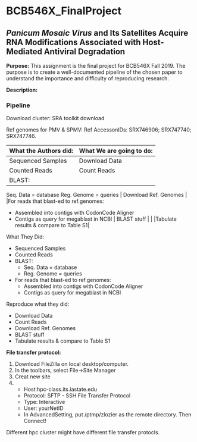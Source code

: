 # BCB546X_FinalProject

## *Panicum Mosaic Virus* and Its Satellites Acquire RNA Modifications Associated with Host-Mediated Antiviral Degradation

**Purpose:**
This assignment is the final project for BCB546X Fall 2019. 
The purpose is to create a well-documented pipeline of the chosen paper to understand the importance and difficulty of reproducing research.

**Description:**


### Pipeline

Download cluster: SRA toolkit download

Ref genomes for PMV & SPMV: Ref AccessonIDs: SRX746906; SRX747740; SRX747746.


|**What the Authors did:** |  **What We are going to do:**   |
|---|---|
| Sequenced Samples  |  Download Data |   |   |   |
|  Counted Reads | Count Reads  |   |   |   |
|  BLAST: 
   Seq. Data = database
   Reg. Genome = queries | Download Ref. Genomes  |   
|For reads that blast-ed to ref.genomes:
  * Assembled into contigs with CodonCode Aligner
  * Contigs as query for megablast in NCBI   | BLAST stuff  |
  | |Tabulate results & compare to Table S1|

What They Did:

* Sequenced Samples
* Counted Reads
* BLAST: 
  * Seq. Data = database
  * Reg. Genome = queries
* For reads that blast-ed to ref.genomes:
  * Assembled into contigs with CodonCode Aligner
  * Contigs as query for megablast in NCBI


Reproduce what they did:

* Download Data
* Count Reads
* Download Ref. Genomes
* BLAST stuff
* Tabulate results & compare to Table S1

**File transfer protocol:**
1. Download FileZilla on local desktop/computer. 
2. In the toolbars, select File->Site Manager
3. Creat new site
4. * Host:hpc-class.its.iastate.edu
   * Protocol: SFTP - SSH File Transfer Protocol
   * Type: Interactive
   * User: yourNetID
   * In AdvancedSetting, put /ptmp/zlozier as the remote directory. 
 Then Connect!
 
 Different hpc cluster might have different file transfer protocls. 
